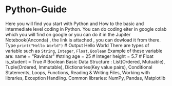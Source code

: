 # Python-Guide
Here you will find you start with Python and How to the basic and intermediate level coding in Python. 
You can do coding eiter in google colab which you will find on google or you can do it in the Jupiter Notebook(Anconda) , the link is attached , you can dowload it from there.
Type `print("Hello World")` # Output Hello World
There are types of variable such as `String`, `Integer`, `Float`, `Boolean`
Example of these variable are: name = "Ravindar"  #string
                               age = 25           # Integer
                               height = 5.7       # Float
                               is_student = True  # Boolean
Basic Data Structure : List(Ordered, Mutuable), Tuple(Ordered, Immutable), Dictionaries(Key value pairs), Conditional Statements, Loops, Functions, Reading & Writing Files, Working with libraries, Exception Handling.
Common libraries: NumPy, Pandas, Matplotlib

